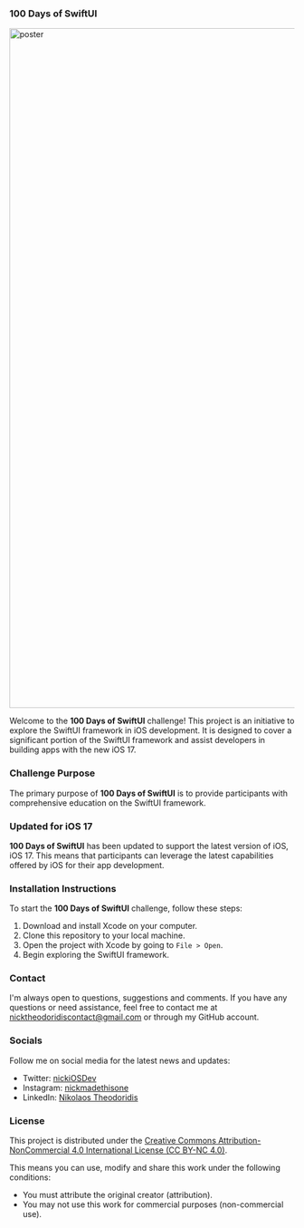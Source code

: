 ### 100 Days of SwiftUI

<img width="1200" alt="poster" src="https://github.com/nicktheodoridisiOS/DaysOfSwiftUI/assets/122683142/c0bb45c4-a62e-4b4b-acef-cd4015e04982">

Welcome to the **100 Days of SwiftUI** challenge! This project is an initiative to explore the SwiftUI framework in iOS development. It is designed to cover a significant portion of the SwiftUI framework and assist developers in building apps with the new iOS 17.

### Challenge Purpose

The primary purpose of **100 Days of SwiftUI** is to provide participants with comprehensive education on the SwiftUI framework.

### Updated for iOS 17

**100 Days of SwiftUI** has been updated to support the latest version of iOS, iOS 17. This means that participants can leverage the latest capabilities offered by iOS for their app development.

### Installation Instructions

To start the **100 Days of SwiftUI** challenge, follow these steps:

1. Download and install Xcode on your computer.
2. Clone this repository to your local machine.
3. Open the project with Xcode by going to `File > Open`.
4. Begin exploring the SwiftUI framework.

### Contact

I'm always open to questions, suggestions and comments. If you have any questions or need assistance, feel free to contact me at [nicktheodoridiscontact@gmail.com](mailto:nicktheodoridiscontact@gmail.com) or through my GitHub account.

### Socials

Follow me on social media for the latest news and updates:

- Twitter: [nickiOSDev](https://twitter.com/nickiOSDev)
- Instagram: [nickmadethisone](https://www.instagram.com/nickmadethisone/)
- LinkedIn: [Nikolaos Theodoridis](https://www.linkedin.com/in/nikolaostheodoridis/)

### License
This project is distributed under the [Creative Commons Attribution-NonCommercial 4.0 International License (CC BY-NC 4.0)](https://creativecommons.org/licenses/by-nc/4.0/).

This means you can use, modify and share this work under the following conditions:
- You must attribute the original creator (attribution).
- You may not use this work for commercial purposes (non-commercial use).
